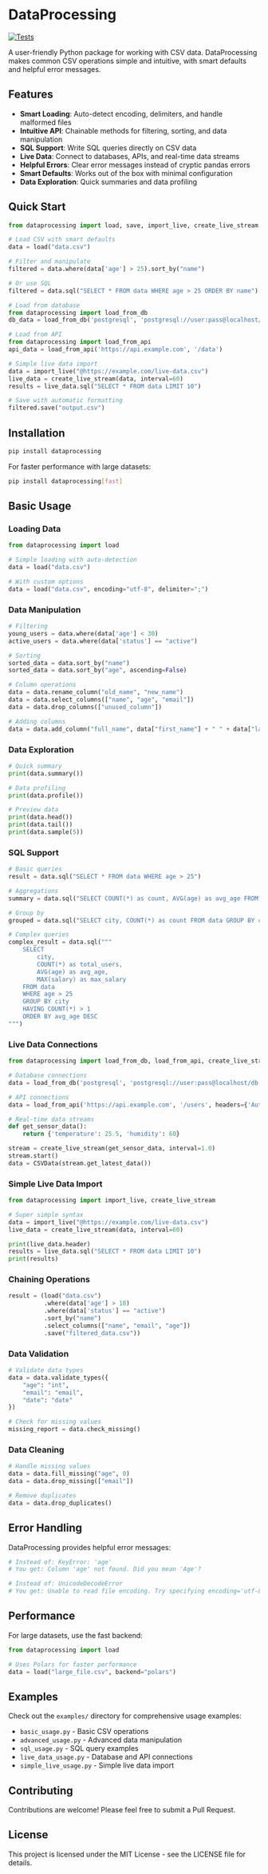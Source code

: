 # DataProcessing

[![Tests](https://github.com/conorzen/dataprocess/workflows/Test%20DataProcessing%20Package/badge.svg)](https://github.com/conorzen/dataprocess/actions)

A user-friendly Python package for working with CSV data. DataProcessing makes common CSV operations simple and intuitive, with smart defaults and helpful error messages.

## Features

- **Smart Loading**: Auto-detect encoding, delimiters, and handle malformed files
- **Intuitive API**: Chainable methods for filtering, sorting, and data manipulation
- **SQL Support**: Write SQL queries directly on CSV data
- **Live Data**: Connect to databases, APIs, and real-time data streams
- **Helpful Errors**: Clear error messages instead of cryptic pandas errors
- **Smart Defaults**: Works out of the box with minimal configuration
- **Data Exploration**: Quick summaries and data profiling

## Quick Start

```python
from dataprocessing import load, save, import_live, create_live_stream

# Load CSV with smart defaults
data = load("data.csv")

# Filter and manipulate
filtered = data.where(data['age'] > 25).sort_by("name")

# Or use SQL
filtered = data.sql("SELECT * FROM data WHERE age > 25 ORDER BY name")

# Load from database
from dataprocessing import load_from_db
db_data = load_from_db('postgresql', 'postgresql://user:pass@localhost/db', 'SELECT * FROM users')

# Load from API
from dataprocessing import load_from_api
api_data = load_from_api('https://api.example.com', '/data')

# Simple live data import
data = import_live("@https://example.com/live-data.csv")
live_data = create_live_stream(data, interval=60)
results = live_data.sql("SELECT * FROM data LIMIT 10")

# Save with automatic formatting
filtered.save("output.csv")
```

## Installation

```bash
pip install dataprocessing
```

For faster performance with large datasets:
```bash
pip install dataprocessing[fast]
```

## Basic Usage

### Loading Data

```python
from dataprocessing import load

# Simple loading with auto-detection
data = load("data.csv")

# With custom options
data = load("data.csv", encoding="utf-8", delimiter=";")
```

### Data Manipulation

```python
# Filtering
young_users = data.where(data['age'] < 30)
active_users = data.where(data['status'] == "active")

# Sorting
sorted_data = data.sort_by("name")
sorted_data = data.sort_by("age", ascending=False)

# Column operations
data = data.rename_column("old_name", "new_name")
data = data.select_columns(["name", "age", "email"])
data = data.drop_columns(["unused_column"])

# Adding columns
data = data.add_column("full_name", data["first_name"] + " " + data["last_name"])
```

### Data Exploration

```python
# Quick summary
print(data.summary())

# Data profiling
print(data.profile())

# Preview data
print(data.head())
print(data.tail())
print(data.sample(5))
```

### SQL Support

```python
# Basic queries
result = data.sql("SELECT * FROM data WHERE age > 25")

# Aggregations
summary = data.sql("SELECT COUNT(*) as count, AVG(age) as avg_age FROM data")

# Group by
grouped = data.sql("SELECT city, COUNT(*) as count FROM data GROUP BY city")

# Complex queries
complex_result = data.sql("""
    SELECT 
        city,
        COUNT(*) as total_users,
        AVG(age) as avg_age,
        MAX(salary) as max_salary
    FROM data 
    WHERE age > 25 
    GROUP BY city 
    HAVING COUNT(*) > 1
    ORDER BY avg_age DESC
""")
```

### Live Data Connections

```python
from dataprocessing import load_from_db, load_from_api, create_live_stream

# Database connections
data = load_from_db('postgresql', 'postgresql://user:pass@localhost/db', 'SELECT * FROM users')

# API connections
data = load_from_api('https://api.example.com', '/users', headers={'Authorization': 'Bearer token'})

# Real-time data streams
def get_sensor_data():
    return {'temperature': 25.5, 'humidity': 60}

stream = create_live_stream(get_sensor_data, interval=1.0)
stream.start()
data = CSVData(stream.get_latest_data())
```

### Simple Live Data Import

```python
from dataprocessing import import_live, create_live_stream

# Super simple syntax
data = import_live("@https://example.com/live-data.csv")
live_data = create_live_stream(data, interval=60)

print(live_data.header)
results = live_data.sql("SELECT * FROM data LIMIT 10")
print(results)
```

### Chaining Operations

```python
result = (load("data.csv")
          .where(data['age'] > 18)
          .where(data['status'] == "active")
          .sort_by("name")
          .select_columns(["name", "email", "age"])
          .save("filtered_data.csv"))
```

### Data Validation

```python
# Validate data types
data = data.validate_types({
    "age": "int",
    "email": "email",
    "date": "date"
})

# Check for missing values
missing_report = data.check_missing()
```

### Data Cleaning

```python
# Handle missing values
data = data.fill_missing("age", 0)
data = data.drop_missing(["email"])

# Remove duplicates
data = data.drop_duplicates()
```

## Error Handling

DataProcessing provides helpful error messages:

```python
# Instead of: KeyError: 'age'
# You get: Column 'age' not found. Did you mean 'Age'?

# Instead of: UnicodeDecodeError
# You get: Unable to read file encoding. Try specifying encoding='utf-8'
```

## Performance

For large datasets, use the fast backend:

```python
from dataprocessing import load

# Uses Polars for faster performance
data = load("large_file.csv", backend="polars")
```

## Examples

Check out the `examples/` directory for comprehensive usage examples:

- `basic_usage.py` - Basic CSV operations
- `advanced_usage.py` - Advanced data manipulation
- `sql_usage.py` - SQL query examples
- `live_data_usage.py` - Database and API connections
- `simple_live_usage.py` - Simple live data import

## Contributing

Contributions are welcome! Please feel free to submit a Pull Request.

## License

This project is licensed under the MIT License - see the LICENSE file for details. 
